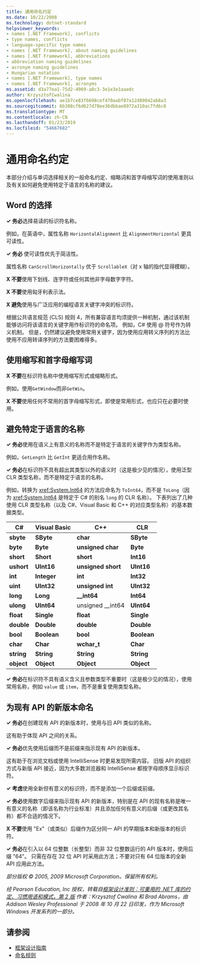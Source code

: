 ```yaml
---
title: 通用命名约定
ms.date: 10/22/2008
ms.technology: dotnet-standard
helpviewer_keywords:
- names [.NET Framework], conflicts
- type names, conflicts
- language-specific type names
- names [.NET Framework], about naming guidelines
- names [.NET Framework], abbreviations
- abbreviation naming guidelines
- acronym naming guidelines
- Hungarian notation
- names [.NET Framework], type names
- names [.NET Framework], acronyms
ms.assetid: d3a77ea1-75d2-4969-a8c3-3e1e3e1aaedc
author: KrzysztofCwalina
ms.openlocfilehash: ae1b7ce83f6698cef470aabf07a12d89042ab8a3
ms.sourcegitcommit: 6b308cf6d627d78ee36dbbae8972a310ac7fd6c8
ms.translationtype: MT
ms.contentlocale: zh-CN
ms.lasthandoff: 01/23/2019
ms.locfileid: "54667682"
---
```

# <a name="general-naming-conventions"></a>通用命名约定
本部分介绍与单词选择相关的一般命名约定、缩略词和首字母缩写词的使用准则以及有关如何避免使用特定于语言的名称的建议。  
  
## <a name="word-choice"></a>Word 的选择  
 **✓ 务必**选择易读的标识符名称。  
  
 例如，在英语中，属性名称 `HorizontalAlignment` 比 `AlignmentHorizontal` 更具可读性。  
  
 **✓ 务必** 使可读性优先于简洁性。  
  
 属性名称 `CanScrollHorizontally` 优于 `ScrollableX`（对 x 轴的指代显得模糊）。  
  
 **X 不要**使用下划线、连字符或任何其他非字母数字字符。  
  
 **X 不要**使用匈牙利表示法。  
  
 **X 避免**使用与广泛应用的编程语言关键字冲突的标识符。  
  
 根据公共语言规范 (CLS) 规则 4，所有兼容语言均须提供一种机制，通过该机制能够访问将该语言的关键字用作标识符的命名项。 例如，C# 使用 @ 符号作为转义机制。 但是，仍然建议避免使用常用关键字，因为使用应用转义序列的方法比使用不应用转译序列的方法要困难得多。  
  
## <a name="using-abbreviations-and-acronyms"></a>使用缩写和首字母缩写词  
 **X 不要**在标识符名称中使用缩写形式或缩略形式。  
  
 例如，使用`GetWindow`而非`GetWin`。  
  
 **X 不要**使用任何不常用的首字母缩写形式，即使是常用形式，也应只在必要时使用。  
  
## <a name="avoiding-language-specific-names"></a>避免特定于语言的名称  
 **✓ 务必**使用在语义上有意义的名称而不是特定于语言的关键字作为类型名称。  
  
 例如，`GetLength` 比 `GetInt` 更适合用作名称。  
  
 **✓ 务必**在标识符不具有超出其类型以外的语义时（这是极少见的情况），使用泛型 CLR 类型名称，而不是特定于语言的名称。  
  
 例如，转换为 <xref:System.Int64> 的方法应命名为 `ToInt64`，而不是 `ToLong`（因为 <xref:System.Int64> 是特定于 C# 的别名 `long` 的 CLR 名称）。 下表列出了几种使用 CLR 类型名称（以及 C#、Visual Basic 和 C++ 的对应类型名称）的基本数据类型。  
  
|C#|Visual Basic|C++|CLR|  
|---------|------------------|-----------|---------|  
|**sbyte**|**SByte**|**char**|**SByte**|  
|**byte**|**Byte**|**unsigned char**|**Byte**|  
|**short**|**Short**|**short**|**Int16**|  
|**ushort**|**UInt16**|**unsigned short**|**UInt16**|  
|**int**|**Integer**|**int**|**Int32**|  
|**uint**|**UInt32**|**unsigned int**|**UInt32**|  
|**long**|**Long**|**__int64**|**Int64**|  
|**ulong**|**UInt64**|unsigned __int64|**UInt64**|  
|**float**|**Single**|**float**|**Single**|  
|**double**|**Double**|**double**|**Double**|  
|**bool**|**Boolean**|**bool**|**Boolean**|  
|**char**|**Char**|**wchar_t**|**Char**|  
|**string**|**String**|**String**|**String**|  
|**object**|**Object**|**Object**|**Object**|  
  
 **✓ 务必**在标识符不具有语义含义且参数类型不重要时（这是极少见的情况），使用常用名称，例如 `value` 或 `item`，而不是重复使用类型名称。  
  
## <a name="naming-new-versions-of-existing-apis"></a>为现有 API 的新版本命名  
 **✓ 务必**在创建现有 API 的新版本时，使用与旧 API 类似的名称。  
  
 这有助于体现 API 之间的关系。  
  
 **✓ 务必**优先使用后缀而不是前缀来指示现有 API 的新版本。  
  
 这有助于在浏览文档或使用 IntelliSense 时更易发现所需内容。 旧版 API 的组织方式与新版 API 接近，因为大多数浏览器和 IntelliSense 都按字母顺序显示标识符。  
  
 **✓ 考虑**使用全新但有意义的标识符，而不是添加一个后缀或前缀。  
  
 **✓ 务必**使用数字后缀来指示现有 API 的新版本，特别是在 API 的现有名称是唯一有意义的名称（即该名称为行业标准）并且添加任何有意义的后缀（或更改其名称）都不合适的情况下。  
  
 **X 不要**使用 "Ex"（或类似）后缀作为区分同一 API 的早期版本和新版本的标识符。  
  
 **✓ 务必**在引入以 64 位整数（长整型）而非 32 位整数运行的 API 版本时，使用后缀 "64"。 只需在存在 32 位 API 时采用此方法；不要对只有 64 位版本的全新 API 应用此方法。  
  
 *部分版权 © 2005, 2009 Microsoft Corporation。保留所有权利。*  
  
 *经 Pearson Education, Inc 授权，转载自[框架设计准则：可重用的 .NET 库的约定、习惯用语和模式，第 2 版](https://www.informit.com/store/framework-design-guidelines-conventions-idioms-and-9780321545619) 作者：Krzysztof Cwalina 和 Brad Abrams，由 Addison Wesley Professional 于 2008 年 10 月 22 日印发，作为 Microsoft Windows 开发系列的一部分。*  
  
## <a name="see-also"></a>请参阅

- [框架设计指南](../../../docs/standard/design-guidelines/index.md)
- [命名规则](../../../docs/standard/design-guidelines/naming-guidelines.md)

